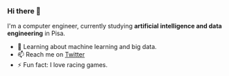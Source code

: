 ### Hi there 👋

I'm a computer engineer, currently studying **artificial intelligence and data engineering** in Pisa.

- 🌱 Learning about machine learning and big data.
- 📫 Reach me on [Twitter](https://twitter.com/jackthemiddle)
- ⚡ Fun fact: I love racing games.

<!--
**seraogianluca/seraogianluca** is a ✨ _special_ ✨ repository because its `README.md` (this file) appears on your GitHub profile.
- 💬 Ask me about ...
- 🔭 I’m currently working ...
- 👯 I’m looking to collaborate on ...
- 🤔 I’m looking for help with ...
- 😄 Pronouns: ...
-->
